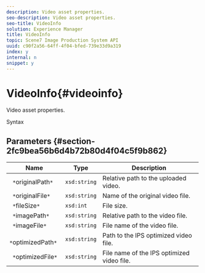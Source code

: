 ```yaml
---
description: Video asset properties.
seo-description: Video asset properties.
seo-title: VideoInfo
solution: Experience Manager
title: VideoInfo
topic: Scene7 Image Production System API
uuid: c90f2a56-64ff-4f04-bfed-739e33d9a319
index: y
internal: n
snippet: y
---
```


# VideoInfo{#videoinfo}

Video asset properties.

 Syntax 

## Parameters {#section-2fc9bea56b6d4b72b80d4f04c5f9b862}

|  Name  | Type  | Description  |
|---|---|---|
|  ` *`originalPath`*`  | `xsd:string`  | Relative path to the uploaded video.  |
|  ` *`originalFile`*`  | `xsd:string`  | Name of the original video file.  |
|  ` *`fileSize`*`  | `xsd:int`  | File size.  |
|  ` *`imagePath`*`  | `xsd:string`  | Relative path to the video file.  |
|  ` *`imageFile`*`  | `xsd:string`  | File name of the video file.  |
|  ` *`optimizedPath`*`  | `xsd:string`  | Path to the IPS optimized video file.  |
|  ` *`optimizedFile`*`  | `xsd:string`  | File name of the IPS optimized video file.  |

